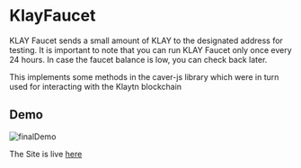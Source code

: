 # KlayFaucet
KLAY Faucet sends a small amount of KLAY to the designated address for testing. It is important to note that you can run KLAY Faucet only once every 24 hours. In case the faucet balance is low, you can check back later. 

This implements some methods in the caver-js library which were in turn used for interacting with the Klaytn blockchain

## Demo 

![finalDemo](https://user-images.githubusercontent.com/72970379/176818365-24bfe292-29ac-411b-afbf-b299fac7cbcb.gif)

The Site is live [here](https://klayfaucet.netlify.app/)

